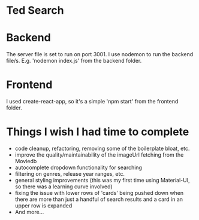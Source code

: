 # Ted Search

# Backend
The server file is set to run on port 3001. I use nodemon to run the backend file/s. E.g. 'nodemon index.js' from the backend folder.

# Frontend
I used create-react-app, so it's a simple 'npm start' from the frontend folder.

# Things I wish I had time to complete
- code cleanup, refactoring, removing some of the boilerplate bloat, etc.
- improve the quality/maintainability of the imageUrl fetching from the Moviedb
- autocomplete dropdown functionality for searching
- filtering on genres, release year ranges, etc.
- general styling improvements (this was my first time using Material-UI, so there was a learning curve involved) 
- fixing the issue with lower rows of 'cards' being pushed down when there are more than just a handful of search results and a    card in an upper row is expanded
- And more...